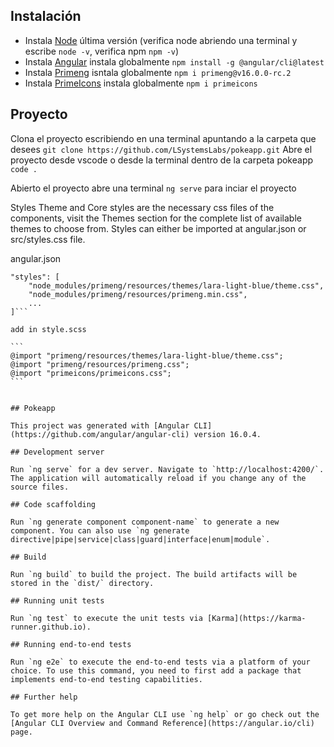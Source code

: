 ## Instalación

- Instala [Node](https://nodejs.org/en/download) última versión (verifica node abriendo una terminal y escribe `node -v`, verifica npm `npm -v`)
- Instala [Angular](https://angular.io/guide/setup-local) instala globalmente `npm install -g @angular/cli@latest`
- Instala [Primeng](https://primeng.org/installation) isntala globalmente `npm i primeng@v16.0.0-rc.2`
- Instala [PrimeIcons](https://www.primefaces.org/diamond/icons.xhtml) instala globalmente `npm i primeicons`

## Proyecto

Clona el proyecto escribiendo en una terminal apuntando a la carpeta que desees `git clone https://github.com/LSystemsLabs/pokeapp.git`
Abre el proyecto desde vscode o desde la terminal dentro de la carpeta pokeapp `code .`

Abierto el proyecto abre una terminal `ng serve` para inciar el proyecto

Styles
Theme and Core styles are the necessary css files of the components, visit the Themes section for the complete list of available themes to choose from. Styles can either be imported at angular.json or src/styles.css file.

angular.json

````...
"styles": [
    "node_modules/primeng/resources/themes/lara-light-blue/theme.css",
    "node_modules/primeng/resources/primeng.min.css",
    ...
]```

add in style.scss

```
@import "primeng/resources/themes/lara-light-blue/theme.css";
@import "primeng/resources/primeng.css";
@import "primeicons/primeicons.css";
```


## Pokeapp

This project was generated with [Angular CLI](https://github.com/angular/angular-cli) version 16.0.4.

## Development server

Run `ng serve` for a dev server. Navigate to `http://localhost:4200/`. The application will automatically reload if you change any of the source files.

## Code scaffolding

Run `ng generate component component-name` to generate a new component. You can also use `ng generate directive|pipe|service|class|guard|interface|enum|module`.

## Build

Run `ng build` to build the project. The build artifacts will be stored in the `dist/` directory.

## Running unit tests

Run `ng test` to execute the unit tests via [Karma](https://karma-runner.github.io).

## Running end-to-end tests

Run `ng e2e` to execute the end-to-end tests via a platform of your choice. To use this command, you need to first add a package that implements end-to-end testing capabilities.

## Further help

To get more help on the Angular CLI use `ng help` or go check out the [Angular CLI Overview and Command Reference](https://angular.io/cli) page.
````
